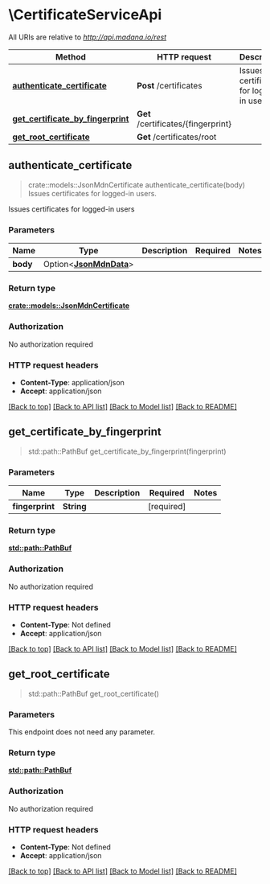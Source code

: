 # \CertificateServiceApi

All URIs are relative to *http://api.madana.io/rest*

Method | HTTP request | Description
------------- | ------------- | -------------
[**authenticate_certificate**](CertificateServiceApi.md#authenticate_certificate) | **Post** /certificates | Issues certificates for logged-in users.
[**get_certificate_by_fingerprint**](CertificateServiceApi.md#get_certificate_by_fingerprint) | **Get** /certificates/{fingerprint} | 
[**get_root_certificate**](CertificateServiceApi.md#get_root_certificate) | **Get** /certificates/root | 



## authenticate_certificate

> crate::models::JsonMdnCertificate authenticate_certificate(body)
Issues certificates for logged-in users.

Issues certificates for logged-in users

### Parameters


Name | Type | Description  | Required | Notes
------------- | ------------- | ------------- | ------------- | -------------
**body** | Option<[**JsonMdnData**](JsonMdnData.md)> |  |  |

### Return type

[**crate::models::JsonMdnCertificate**](json_MDN_Certificate.md)

### Authorization

No authorization required

### HTTP request headers

- **Content-Type**: application/json
- **Accept**: application/json

[[Back to top]](#) [[Back to API list]](../README.md#documentation-for-api-endpoints) [[Back to Model list]](../README.md#documentation-for-models) [[Back to README]](../README.md)


## get_certificate_by_fingerprint

> std::path::PathBuf get_certificate_by_fingerprint(fingerprint)


### Parameters


Name | Type | Description  | Required | Notes
------------- | ------------- | ------------- | ------------- | -------------
**fingerprint** | **String** |  | [required] |

### Return type

[**std::path::PathBuf**](std::path::PathBuf.md)

### Authorization

No authorization required

### HTTP request headers

- **Content-Type**: Not defined
- **Accept**: application/json

[[Back to top]](#) [[Back to API list]](../README.md#documentation-for-api-endpoints) [[Back to Model list]](../README.md#documentation-for-models) [[Back to README]](../README.md)


## get_root_certificate

> std::path::PathBuf get_root_certificate()


### Parameters

This endpoint does not need any parameter.

### Return type

[**std::path::PathBuf**](std::path::PathBuf.md)

### Authorization

No authorization required

### HTTP request headers

- **Content-Type**: Not defined
- **Accept**: application/json

[[Back to top]](#) [[Back to API list]](../README.md#documentation-for-api-endpoints) [[Back to Model list]](../README.md#documentation-for-models) [[Back to README]](../README.md)

